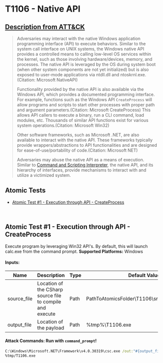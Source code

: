 # T1106 - Native API
## [Description from ATT&CK](https://attack.mitre.org/wiki/Technique/T1106)
<blockquote>Adversaries may interact with the native Windows application programming interface (API) to execute behaviors. Similar to the system call interface on UNIX systems, the Windows native API provides a controlled means to calling low-level OS services within the kernel, such as those involving hardware/devices, memory, and processes. The native API is leveraged by the OS during system boot (when other system components are not yet initialized) but is also exposed to user-mode applications via ntdll.dll and ntoskrnl.exe.(Citation: Microsoft NativeAPI)

Functionality provided by the native API is also available via the Windows API, which provides a documented programming interface. For example, functions such as the Windows API <code>CreateProcess</code> will allow programs and scripts to start other processes with proper path and argument parameters.(Citation: Microsoft CreateProcess) This allows API callers to execute a binary, run a CLI command, load modules, etc. Thousands of similar API functions exist for various system operations.(Citation: Microsoft Win32)

Other software frameworks, such as Microsoft .NET, are also available to interact with the native API. These frameworks typically provide wrappers/abstractions to API functionalities and are designed for ease-of-use/portability of code.(Citation: Microsoft NET)

Adversaries may abuse the native API as a means of execution. Similar to [Command and Scripting Interpreter](https://attack.mitre.org/techniques/T1059), the native API, and its hierarchy of interfaces, provide mechanisms to interact with and utilize a victimized system. </blockquote>

## Atomic Tests

- [Atomic Test #1 - Execution through API - CreateProcess](#atomic-test-1---execution-through-api---createprocess)


<br/>

## Atomic Test #1 - Execution through API - CreateProcess
Execute program by leveraging Win32 API's. By default, this will launch calc.exe from the command prompt.
**Supported Platforms:** Windows




#### Inputs:
| Name | Description | Type | Default Value | 
|------|-------------|------|---------------|
| source_file | Location of the CSharp source file to compile and execute | Path | PathToAtomicsFolder&#92;T1106&#92;src&#92;CreateProcess.cs|
| output_file | Location of the payload | Path | %tmp%&#92;T1106.exe|


#### Attack Commands: Run with `command_prompt`! 


```cmd
C:\Windows\Microsoft.NET\Framework\v4.0.30319\csc.exe /out:"#{output_file}" /target:exe #{source_file}
%tmp/T1106.exe
```






<br/>
